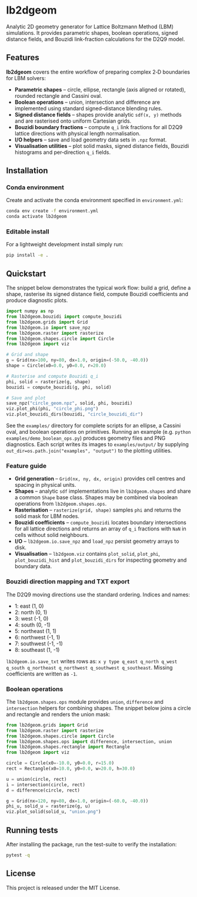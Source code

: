 # lb2dgeom

Analytic 2D geometry generator for Lattice Boltzmann Method (LBM) simulations.
It provides parametric shapes, boolean operations, signed distance fields, and
Bouzidi link-fraction calculations for the D2Q9 model.

## Features

**lb2dgeom** covers the entire workflow of preparing complex 2‑D boundaries for
LBM solvers:

- **Parametric shapes** – circle, ellipse, rectangle (axis aligned or rotated),
  rounded rectangle and Cassini oval.
- **Boolean operations** – union, intersection and difference are implemented
  using standard signed–distance blending rules.
- **Signed distance fields** – shapes provide analytic `sdf(x, y)` methods and
  are rasterised onto uniform Cartesian grids.
- **Bouzidi boundary fractions** – compute `q_i` link fractions for all
  D2Q9 lattice directions with physical length normalisation.
- **I/O helpers** – save and load geometry data sets in `.npz` format.
- **Visualisation utilities** – plot solid masks, signed distance fields,
  Bouzidi histograms and per‑direction `q_i` fields.

## Installation

### Conda environment

Create and activate the conda environment specified in `environment.yml`:

```bash
conda env create -f environment.yml
conda activate lb2dgeom
```

### Editable install

For a lightweight development install simply run:

```bash
pip install -e .
```

## Quickstart

The snippet below demonstrates the typical work flow: build a grid, define a
shape, rasterise its signed distance field, compute Bouzidi coefficients and
produce diagnostic plots.

```python
import numpy as np
from lb2dgeom.bouzidi import compute_bouzidi
from lb2dgeom.grids import Grid
from lb2dgeom.io import save_npz
from lb2dgeom.raster import rasterize
from lb2dgeom.shapes.circle import Circle
from lb2dgeom import viz

# Grid and shape
g = Grid(nx=100, ny=80, dx=1.0, origin=(-50.0, -40.0))
shape = Circle(x0=0.0, y0=0.0, r=20.0)

# Rasterise and compute Bouzidi q_i
phi, solid = rasterize(g, shape)
bouzidi = compute_bouzidi(g, phi, solid)

# Save and plot
save_npz("circle_geom.npz", solid, phi, bouzidi)
viz.plot_phi(phi, "circle_phi.png")
viz.plot_bouzidi_dirs(bouzidi, "circle_bouzidi_dir")
```

See the ``examples/`` directory for complete scripts for an ellipse, a Cassini
oval, and boolean operations on primitives. Running an example (e.g.
``python examples/demo_boolean_ops.py``) produces geometry files and PNG
diagnostics. Each script writes its images to ``examples/output/`` by
supplying ``out_dir=os.path.join("examples", "output")`` to the plotting
utilities.

### Feature guide

- **Grid generation** – `Grid(nx, ny, dx, origin)` provides cell centres and
  spacing in physical units.
- **Shapes** – analytic `sdf` implementations live in `lb2dgeom.shapes` and
  share a common `Shape` base class. Shapes may be combined via boolean
  operations from `lb2dgeom.shapes.ops`.
- **Rasterisation** – `rasterize(grid, shape)` samples `phi` and returns the
  solid mask for LBM nodes.
- **Bouzidi coefficients** – `compute_bouzidi` locates boundary intersections
  for all lattice directions and returns an array of `q_i` fractions with
  `NaN` in cells without solid neighbours.
- **I/O** – `lb2dgeom.io.save_npz` and `load_npz` persist geometry arrays to
  disk.
- **Visualisation** – `lb2dgeom.viz` contains
  `plot_solid`, `plot_phi`, `plot_bouzidi_hist` and
  `plot_bouzidi_dirs` for inspecting geometry and boundary data.

### Bouzidi direction mapping and TXT export

The D2Q9 moving directions use the standard ordering. Indices and names:

- 1: east (1, 0)
- 2: north (0, 1)
- 3: west (-1, 0)
- 4: south (0, -1)
- 5: northeast (1, 1)
- 6: northwest (-1, 1)
- 7: southwest (-1, -1)
- 8: southeast (1, -1)

`lb2dgeom.io.save_txt` writes rows as:
`x y type q_east q_north q_west q_south q_northeast q_northwest q_southwest q_southeast`.
Missing coefficients are written as `-1`.

### Boolean operations

The `lb2dgeom.shapes.ops` module provides `union`, `difference` and
`intersection` helpers for combining shapes. The snippet below joins a circle
and rectangle and renders the union mask:

```python
from lb2dgeom.grids import Grid
from lb2dgeom.raster import rasterize
from lb2dgeom.shapes.circle import Circle
from lb2dgeom.shapes.ops import difference, intersection, union
from lb2dgeom.shapes.rectangle import Rectangle
from lb2dgeom import viz

circle = Circle(x0=-10.0, y0=0.0, r=15.0)
rect = Rectangle(x0=10.0, y0=0.0, w=20.0, h=30.0)

u = union(circle, rect)
i = intersection(circle, rect)
d = difference(circle, rect)

g = Grid(nx=120, ny=80, dx=1.0, origin=(-60.0, -40.0))
phi_u, solid_u = rasterize(g, u)
viz.plot_solid(solid_u, "union.png")
```

## Running tests

After installing the package, run the test-suite to verify the installation:

```bash
pytest -q
```

## License

This project is released under the MIT License.
